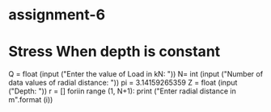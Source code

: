 # assignment-6
# Stress When depth is constant
Q = float (input ("Enter the value of Load in kN: "))
N= int (input ("Number of data values of radial distance: ")) pi = 3.14159265359
Z = float (input ("Depth: "))
r = []
foriin range (1, N+1):
print ("Enter radial distance in m".format (i))

